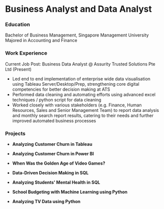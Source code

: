 # Business Analyst and Data Analyst

### Education
Bachelor of Business Management, Singapore Management University
Majored in Accounting and Finance

### Work Experience
Current Job Post: Business Data Analyst @ Assurity Trusted Solutions Pte Ltd (Present)

- Led end to end implementation of enterprise wide data visualisation using Tableau Server/Desktop/Prep, strengthening core digital competencies for better decision making at ATS
- Performed data cleaning and automating efforts using advanced excel techniques / python script for data cleaning
- Worked closely with various stakeholders (e.g. Finance, Human Resources, Sales and Senior Management Team) to report data analysis and monthly search report results, catering to their needs and further improved automated business processes 
 
### Projects
- **Analyzing Customer Churn in Tableau**

- **Analyzing Customer Churn in Power BI**

- **When Was the Golden Age of Video Games?**

- **Data-Driven Decision Making in SQL**

- **Analyzing Students' Mental Health in SQL**

- **School Budgeting with Machine Learning using Python**

- **Analyzing TV Data using Python**
